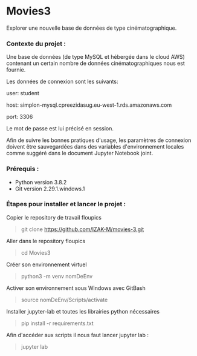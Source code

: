 # Movies3
Explorer une nouvelle base de données de type cinématographique.


### Contexte du projet :
Une base de données (de type MySQL et hébergée dans le cloud AWS) contenant un certain nombre de données cinématographiques nous est fournie.

Les données de connexion sont les suivants:

user: student

host: simplon-mysql.cpreezidasug.eu-west-1.rds.amazonaws.com

port: 3306

Le mot de passe est lui précisé en session.

Afin de suivre les bonnes pratiques d'usage, les paramètres de connexion doivent être sauvegardées dans des variables d'environnement locales comme suggéré dans le document Jupyter Notebook joint.


### Prérequis : 
* Python version 3.8.2
* Git version 2.29.1.windows.1

### Étapes pour installer et lancer le projet : 


Copier le repository de travail floupics
> git clone https://github.com/IZAK-M/movies-3.git

Aller dans le repository floupics
> cd Movies3

Créer son environnement virtuel
> python3 -m venv nomDeEnv

Activer son environnement sous Windows avec GitBash
> source nomDeEnv/Scripts/activate

Installer jupyter-lab et toutes les librairies python nécessaires
> pip install -r requirements.txt

Afin d'accéder aux scripts il nous faut lancer jupyter lab : 
> jupyter lab